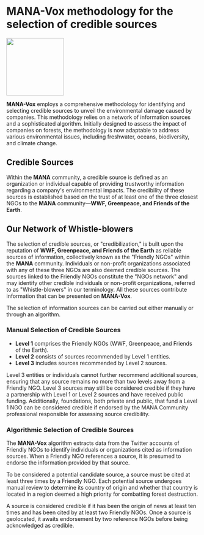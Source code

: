 # MANA-Vox methodology for the selection of credible sources

<img src="https://github.com/mana-vox/mana-vox/blob/main/assets/logo-mana.svg" width="150px">


**MANA-Vox** employs a comprehensive methodology for identifying and selecting credible sources to unveil the environmental damage caused by companies. This methodology relies on a network of information sources and a sophisticated algorithm. Initially designed to assess the impact of companies on forests, the methodology is now adaptable to address various environmental issues, including freshwater, oceans, biodiversity, and climate change.

## Credible Sources

Within the **MANA** community, a credible source is defined as an organization or individual capable of providing trustworthy information regarding a company's environmental impacts. The credibility of these sources is established based on the trust of at least one of the three closest NGOs to the **MANA** community—**WWF, Greenpeace, and Friends of the Earth**.

## Our Network of Whistle-blowers

The selection of credible sources, or "credibilization," is built upon the reputation of **WWF, Greenpeace, and Friends of the Earth** as reliable sources of information, collectively known as the "Friendly NGOs" within the **MANA** community. Individuals or non-profit organizations associated with any of these three NGOs are also deemed credible sources. The sources linked to the Friendly NGOs constitute the "NGOs network" and may identify other credible individuals or non-profit organizations, referred to as "Whistle-blowers" in our terminology. All these sources contribute information that can be presented on **MANA-Vox**.

The selection of information sources can be carried out either manually or through an algorithm.

### Manual Selection of Credible Sources

- **Level 1** comprises the Friendly NGOs (WWF, Greenpeace, and Friends of the Earth).
- **Level 2** consists of sources recommended by Level 1 entities.
- **Level 3** includes sources recommended by Level 2 sources.

Level 3 entities or individuals cannot further recommend additional sources, ensuring that any source remains no more than two levels away from a Friendly NGO. Level 3 sources may still be considered credible if they have a partnership with Level 1 or Level 2 sources and have received public funding. Additionally, foundations, both private and public, that fund a Level 1 NGO can be considered credible if endorsed by the MANA Community professional responsible for assessing source credibility.

### Algorithmic Selection of Credible Sources

The **MANA-Vox** algorithm extracts data from the Twitter accounts of Friendly NGOs to identify individuals or organizations cited as information sources. When a Friendly NGO references a source, it is presumed to endorse the information provided by that source.

To be considered a potential candidate source, a source must be cited at least three times by a Friendly NGO. Each potential source undergoes manual review to determine its country of origin and whether that country is located in a region deemed a high priority for combatting forest destruction.

A source is considered credible if it has been the origin of news at least ten times and has been cited by at least two Friendly NGOs. Once a source is geolocated, it awaits endorsement by two reference NGOs before being acknowledged as credible.
